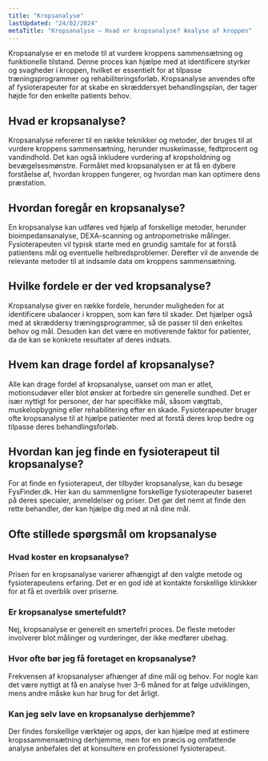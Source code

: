 ```yaml
---
title: "Kropsanalyse"
lastUpdated: "24/02/2024"
metaTitle: "Kropsanalyse – Hvad er kropsanalyse? Analyse af kroppen"
---
```


Kropsanalyse er en metode til at vurdere kroppens sammensætning og funktionelle tilstand. Denne proces kan hjælpe med at identificere styrker og svagheder i kroppen, hvilket er essentielt for at tilpasse træningsprogrammer og rehabiliteringsforløb. Kropsanalyse anvendes ofte af fysioterapeuter for at skabe en skræddersyet behandlingsplan, der tager højde for den enkelte patients behov.

## Hvad er kropsanalyse?

Kropsanalyse refererer til en række teknikker og metoder, der bruges til at vurdere kroppens sammensætning, herunder muskelmasse, fedtprocent og vandindhold. Det kan også inkludere vurdering af kropsholdning og bevægelsesmønstre. Formålet med kropsanalysen er at få en dybere forståelse af, hvordan kroppen fungerer, og hvordan man kan optimere dens præstation.

## Hvordan foregår en kropsanalyse?

En kropsanalyse kan udføres ved hjælp af forskellige metoder, herunder bioimpedansanalyse, DEXA-scanning og antropometriske målinger. Fysioterapeuten vil typisk starte med en grundig samtale for at forstå patientens mål og eventuelle helbredsproblemer. Derefter vil de anvende de relevante metoder til at indsamle data om kroppens sammensætning.

## Hvilke fordele er der ved kropsanalyse?

Kropsanalyse giver en række fordele, herunder muligheden for at identificere ubalancer i kroppen, som kan føre til skader. Det hjælper også med at skræddersy træningsprogrammer, så de passer til den enkeltes behov og mål. Desuden kan det være en motiverende faktor for patienter, da de kan se konkrete resultater af deres indsats.

## Hvem kan drage fordel af kropsanalyse?

Alle kan drage fordel af kropsanalyse, uanset om man er atlet, motionsudøver eller blot ønsker at forbedre sin generelle sundhed. Det er især nyttigt for personer, der har specifikke mål, såsom vægttab, muskelopbygning eller rehabilitering efter en skade. Fysioterapeuter bruger ofte kropsanalyse til at hjælpe patienter med at forstå deres krop bedre og tilpasse deres behandlingsforløb.

## Hvordan kan jeg finde en fysioterapeut til kropsanalyse?

For at finde en fysioterapeut, der tilbyder kropsanalyse, kan du besøge FysFinder.dk. Her kan du sammenligne forskellige fysioterapeuter baseret på deres specialer, anmeldelser og priser. Det gør det nemt at finde den rette behandler, der kan hjælpe dig med at nå dine mål.

## Ofte stillede spørgsmål om kropsanalyse

### Hvad koster en kropsanalyse?

Prisen for en kropsanalyse varierer afhængigt af den valgte metode og fysioterapeutens erfaring. Det er en god idé at kontakte forskellige klinikker for at få et overblik over priserne.

### Er kropsanalyse smertefuldt?

Nej, kropsanalyse er generelt en smertefri proces. De fleste metoder involverer blot målinger og vurderinger, der ikke medfører ubehag.

### Hvor ofte bør jeg få foretaget en kropsanalyse?

Frekvensen af kropsanalyser afhænger af dine mål og behov. For nogle kan det være nyttigt at få en analyse hver 3-6 måned for at følge udviklingen, mens andre måske kun har brug for det årligt.

### Kan jeg selv lave en kropsanalyse derhjemme?

Der findes forskellige værktøjer og apps, der kan hjælpe med at estimere kropssammensætning derhjemme, men for en præcis og omfattende analyse anbefales det at konsultere en professionel fysioterapeut.